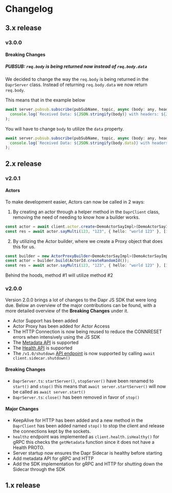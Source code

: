 # Changelog

## 3.x release

### v3.0.0

#### Breaking Changes

##### PUBSUB: `req.body` is being returned now instead of `req.body.data`

We decided to change the way the `req.body` is being returned in the `DaprServer` class. Instead of returning `req.body.data` we now return `req.body`.

This means that in the example below

```javascript
await server.pubsub.subscribe(pubSubName, topic, async (body: any, headers: object) =>
  console.log(`Received Data: ${JSON.stringify(body)} with headers: ${JSON.stringify(headers)}`),
);
```

You will have to change `body` to utilize the `data` property.

```javascript
await server.pubsub.subscribe(pubSubName, topic, async (body: any, headers: object) =>
  console.log(`Received Data: ${JSON.stringify(body.data)} with headers: ${JSON.stringify(headers)}`),
);
```

## 2.x release

### v2.0.1

#### Actors

To make development easier, Actors can now be called in 2 ways:

1. By creating an actor through a helper method in the `DaprClient` class, removing the need of needing to know how a builder works.

```typescript
const actor = await client.actor.create<DemoActorSayImpl>(DemoActorSayImpl);
const res = await actor.sayMulti(123, "123", { hello: "world 123" }, [1, 2, 3]);
```

2. By utilizing the Actor builder, where we create a Proxy object that does this for us.

```typescript
const builder = new ActorProxyBuilder<DemoActorSayImpl>(DemoActorSayImpl, client);
const actor = builder.build(ActorId.createRandomId());
const res = await actor.sayMulti(123, "123", { hello: "world 123" }, [1, 2, 3]);
```

Behind the hoods, method #1 will utilize method #2

### v2.0.0

Version 2.0.0 brings a lot of changes to the Dapr JS SDK that were long due. Below an overview of the major contributions can be found, with a more detailed overview of the **Breaking Changes** under it.

- Actor Support has been added
- Actor Proxy has been added for Actor Access
- The HTTP Connection is now being reused to reduce the CONNRESET errors when intensively using the JS SDK
- The [Metadata API](https://docs.dapr.io/reference/api/metadata_api/) is supported
- The [Health API](https://docs.dapr.io/reference/api/health_api/) is supported
- The `/v1.0/shutdown` [API endpoint](https://docs.dapr.io/operations/hosting/kubernetes/kubernetes-job/) is now supported by calling `await client.sidecar.shutdown()`

#### Breaking Changes

- `DaprServer.ts`: `startServer()`, `stopServer()` have been renamed to `start()` and `stop()` this means that `await server.startServer()` will now be called as `await server.start()`
- `DaprServer.ts`: `close()` has been removed in favor of `stop()`

#### Major Changes

- KeepAlive for HTTP has been added and a new method in the `DaprClient` has been added named `stop()` to stop the client and release the connections kept by the sockets.
- `healthz` endpoint was implemented as `client.health.isHealthy()` for gRPC this checks the `getMetadata` function since it does not have a Health PROTO.
- Server startup now ensures the Dapr Sidecar is healthy before starting
- Add metadata API for gRPC and HTTP
- Add the SDK implementation for gRPC and HTTP for shutting down the Sidecar through the SDK

## 1.x release
